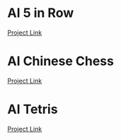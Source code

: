 # AI 5 in Row
[Project Link](https://github.com/liyinnbw/AIGames/tree/master/5inRow)

# AI Chinese Chess
[Project Link](https://github.com/liyinnbw/AIGames/tree/master/ChineseChess)

# AI Tetris
[Project Link](https://github.com/liyinnbw/AIGames/tree/master/TetrisAI) 
